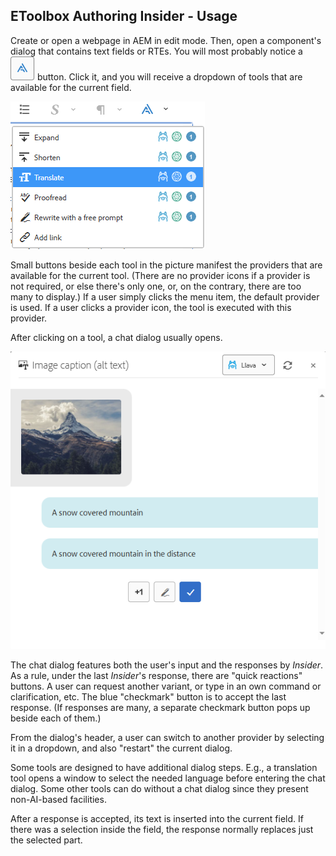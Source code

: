 ## EToolbox Authoring Insider - Usage

Create or open a webpage in AEM in edit mode. Then, open a component's dialog that contains text fields or RTEs. You will most probably notice a ![Insider button](image-insider-button.png) button. Click it, and you will receive a dropdown of tools that are available for the current field.

![Dropdown](image-dropdown.png)

Small buttons beside each tool in the picture manifest the providers that are available for the current tool. (There are no provider icons if a provider is not required, or else there's only one, or, on the contrary, there are too many to display.) If a user simply clicks the menu item, the default provider is used. If a user clicks a provider icon, the tool is executed with this provider.

After clicking on a tool, a chat dialog usually opens.

![Chat dialog](image-chat.png)

The chat dialog features both the user's input and the responses by _Insider_. As a rule, under the last _Insider_'s response, there are "quick reactions" buttons. A user can request another variant, or type in an own command or clarification, etc. The blue "checkmark" button is to accept the last response. (If responses are many, a separate checkmark button pops up beside each of them.)

From the dialog's header, a user can switch to another provider by selecting it in a dropdown, and also "restart" the current dialog.

Some tools are designed to have additional dialog steps. E.g., a translation tool opens a window to select the needed language before entering the chat dialog. Some other tools can do without a chat dialog since they present non-AI-based facilities.

After a response is accepted, its text is inserted into the current field. If there was a selection inside the field, the response normally replaces just the selected part. 